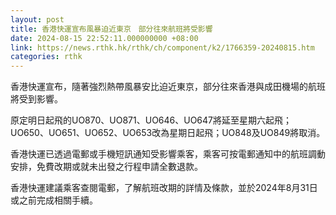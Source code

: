 ```yaml
---
layout: post
title: 香港快運宣布風暴迫近東京　部分往來航班將受影響
date: 2024-08-15 22:52:11.000000000 +08:00
link: https://news.rthk.hk/rthk/ch/component/k2/1766359-20240815.htm
categories: rthk
---
```


香港快運宣布，隨著強烈熱帶風暴安比迫近東京，部分往來香港與成田機場的航班將受到影響。

原定明日起飛的UO870、UO871、UO646、UO647將延至星期六起飛；UO650、UO651、UO652、UO653改為星期日起飛；UO848及UO849將取消。

香港快運已透過電郵或手機短訊通知受影響乘客，乘客可按電郵通知中的航班調動安排，免費改期或就未出發之行程申請全數退款。

香港快運建議乘客查閱電郵，了解航班改期的詳情及條款，並於2024年8月31日或之前完成相關手續。
